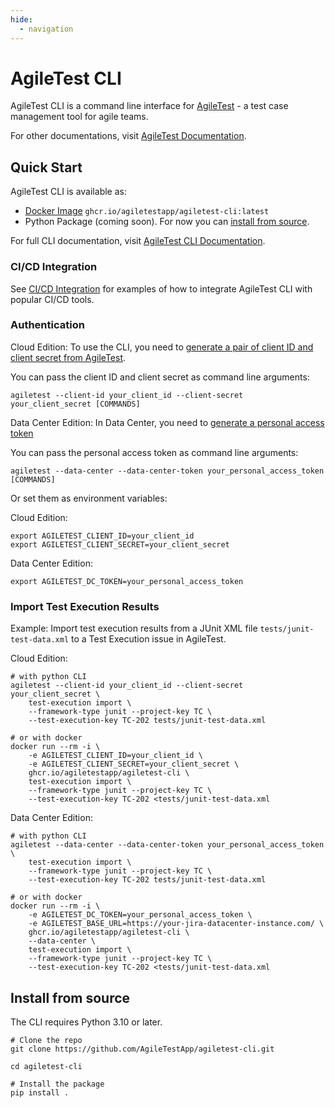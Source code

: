 ```yaml
---
hide:
  - navigation
---
```


# AgileTest CLI

AgileTest CLI is a command line interface for [AgileTest](https://agiletest.app) - a test case management tool for agile teams.

For other documentations, visit [AgileTest Documentation](https://docs.devsamurai.com/agiletest).

## Quick Start

AgileTest CLI is available as:

* [Docker Image](https://github.com/AgileTestApp/agiletest-cli/pkgs/container/agiletest-cli) `ghcr.io/agiletestapp/agiletest-cli:latest`
* Python Package (coming soon). For now you can [install from source](#install-from-source).

For full CLI documentation, visit [AgileTest CLI Documentation](cli.md).

### CI/CD Integration

See [CI/CD Integration](ci-cd.md) for examples of how to integrate AgileTest CLI with popular CI/CD tools.

### Authentication

Cloud Edition:
To use the CLI, you need to [generate a pair of client ID and client secret from AgileTest](https://docs.devsamurai.com/agiletest/access-api-documentation).

You can pass the client ID and client secret as command line arguments:

```shell
agiletest --client-id your_client_id --client-secret your_client_secret [COMMANDS]
```

Data Center Edition:
In Data Center, you need to [generate a personal access token](https://confluence.atlassian.com/enterprise/using-personal-access-tokens-1026032365.html)

You can pass the personal access token as command line arguments:

```shell
agiletest --data-center --data-center-token your_personal_access_token [COMMANDS]
```

Or set them as environment variables:

Cloud Edition:

```shell
export AGILETEST_CLIENT_ID=your_client_id
export AGILETEST_CLIENT_SECRET=your_client_secret
```

Data Center Edition:

```shell
export AGILETEST_DC_TOKEN=your_personal_access_token
```

### Import Test Execution Results

Example: Import test execution results from a JUnit XML file `tests/junit-test-data.xml`
to a Test Execution issue in AgileTest.

Cloud Edition:

```shell
# with python CLI
agiletest --client-id your_client_id --client-secret your_client_secret \
    test-execution import \
    --framework-type junit --project-key TC \
    --test-execution-key TC-202 tests/junit-test-data.xml

# or with docker
docker run --rm -i \
    -e AGILETEST_CLIENT_ID=your_client_id \
    -e AGILETEST_CLIENT_SECRET=your_client_secret \
    ghcr.io/agiletestapp/agiletest-cli \
    test-execution import \
    --framework-type junit --project-key TC \
    --test-execution-key TC-202 <tests/junit-test-data.xml
```

Data Center Edition:

```shell
# with python CLI
agiletest --data-center --data-center-token your_personal_access_token \
    test-execution import \
    --framework-type junit --project-key TC \
    --test-execution-key TC-202 tests/junit-test-data.xml

# or with docker
docker run --rm -i \
    -e AGILETEST_DC_TOKEN=your_personal_access_token \
    -e AGILETEST_BASE_URL=https://your-jira-datacenter-instance.com/ \
    ghcr.io/agiletestapp/agiletest-cli \
    --data-center \
    test-execution import \
    --framework-type junit --project-key TC \
    --test-execution-key TC-202 <tests/junit-test-data.xml
```

## Install from source

The CLI requires Python 3.10 or later.

```shell
# Clone the repo
git clone https://github.com/AgileTestApp/agiletest-cli.git

cd agiletest-cli

# Install the package
pip install .
```
